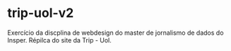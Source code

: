 # trip-uol-v2

Exercício da discplina de webdesign do master de jornalismo de dados do Insper. Répilca do site da Trip - Uol.
